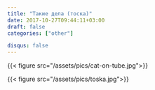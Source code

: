 ```yaml
---
title: "Такие дела (тоска)"
date: 2017-10-27T09:44:11+03:00
draft: false
categories: ["other"]

disqus: false
---
```


{{< figure src="/assets/pics/cat-on-tube.jpg">}}

<!--more-->

{{< figure src="/assets/pics/toska.jpg">}}    
